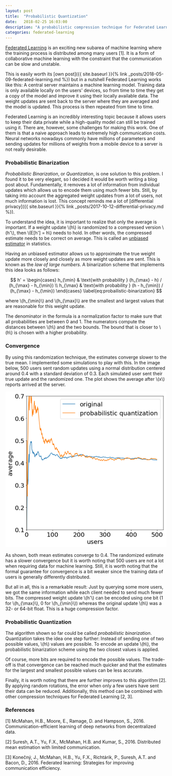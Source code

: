 ```yaml
---
layout: post
title:  "Probabilistic Quantization"
date:   2018-02-25 16:03:00
description: "A probabilistic compression technique for Federated Learning"
categories: federated-learning
---
```


<script src="https://cdnjs.cloudflare.com/ajax/libs/mathjax/2.7.0/MathJax.js?config=TeX-AMS-MML_HTMLorMML" type="text/javascript"></script>

[Federated Learning](https://research.googleblog.com/2017/04/federated-learning-collaborative.html)
is an exciting new subarea of machine learning where the
training process is distributed among many users [1]. It is a form of collaborative
machine learning with the constraint that the communication can be slow and
unstable.

This is easily worth its [own post]({{ site.baseurl }}{% link
_posts/2018-05-09-federated-learning.md %}) but in a nutshell Federated
Learning works like this: A central server maintains a machine learning model.
Training data is only available locally on the users' devices, so from time to
time they get a copy of the model and improve it using their locally available
data. The weight updates are sent back to the server where they are averaged
and the model is updated. This process is then repeated from time to time.

Federated Learning is an incredibly interesting topic because it allows users to
keep their data private while a high-quality model can still be trained using
it. There are, however, some challenges for making this work. One of them is
that a naive approach leads to extremely high communication costs. Neural networks
nowadays commonly have millions of parameters and sending updates for millions
of weights from a mobile device to a server is not really desirable.

### Probabilistic Binarization

*Probabilistic Binarization*, or *Quantization*, is one solution to this problem. I found it to be
very elegant, so I decided it would be worth writing a blog post about.
Fundamentally, it removes a lot of information from individual updates which
allows us to encode them using much fewer bits. Still, by taking into account
the aggregated weight updates from a lot of users, not much information is lost.
This concept reminds me a lot of [differential privacy]({{ site.baseurl }}{% link _posts/2017-10-12-differential-privacy.md %}).

To understand the idea, it is important to realize that only the average is
important. If a weight update \\(h\\) is randomized to a compressed version \\(h'\\),
then \\(E[h'] = h\\) needs to hold. In other words, the compressed estimate needs to
be correct on average. This is called an [unbiased
estimator](https://en.wikipedia.org/wiki/Bias_of_an_estimator) in statistics.

Having an unbiased estimator allows us to approximate the true weight update
more closely and closely as more weight updates are sent. This is known as the *law of
large numbers*.
A binarization scheme that implements this idea looks as follows:

$$
	h' = \begin{cases}
		h_{\min} & \text{with probability } (h_{\max} - h) / (h_{\max} - h_{\min})  \\
		h_{\max} & \text{with probability } (h - h_{\min}) / (h_{\max} - h_{\min})
	\end{cases}
    \label{eq:probailistic-binarization}
$$

where \\(h_{\min}\\) and \\(h_{\max}\\) are the smallest and largest values that are
reasonable for this weight update.

The denominator in the formula is a normalization factor to make sure that all
probabilities are between 0 and 1. The numerators compute the distances between
\\(h\\) and the two bounds. The bound that is closer to \\(h\\) is chosen with a
higher probability.

### Convergence

By using this randomization technique, the estimates converge slower to the true
mean. I implemented some simulations to play with this. In the image below, 500
users sent random updates using a normal distribution centered around 0.4 with
a standard deviation of 0.3. Each simulated user sent their true update and the
randomized one. The plot shows the average after \\(x\\) reports arrived at the
server.

![Convergence](../assets/posts/probabilistic-quantization/law-of-large-numbers.png)

As shown, both mean estimates converge to 0.4. The randomized estimate has a
slower convergence but it is worth noting that 500 users are not a lot when
requiring data for machine learning. Still, it is worth noting that the formal
guarantee for convergence is a bit weaker since the training data of users is
generally differently distributed.

But all in all, this is a remarkable result: Just by querying some more users,
we got the same information while each client needed to send much fewer bits.
The compressed weight update \\(h'\\) can be encoded using one bit (1 for \\(h_{\max}\\), 0 for \\(h_\{\min}\\))
whereas the original update \\(h\\) was a 32- or 64-bit float. This is a
huge compression factor.

### Probabilistic Quantization

The algorithm shown so far could be called *probabilistic binarization*.
Quantization takes the idea one step further: Instead of sending one of two
possible values, \\(h\\) values are possible. To encode an update \\(h\\), the
probabilistic binarization scheme using the two closest values is applied.

Of course, more bits are required to encode the possible values. The trade-off
is that convergence can be reached much quicker and that the estimates for the
largest and smallest possible values can be less accurate.

Finally, it is worth noting that there are further improves to this algorithm [2].
By applying random rotations, the error when only a few users have sent their
data can be reduced. Additionally, this method can be combined with other
compression techniques for Federated Learning [2, 3].

### References

[1] McMahan, H.B., Moore, E., Ramage, D. and Hampson, S., 2016. Communication-efficient learning of deep networks from decentralized data.

[2] Suresh, A.T., Yu, F.X., McMahan, H.B. and Kumar, S., 2016. Distributed mean estimation with limited communication.

[3] Konečný, J., McMahan, H.B., Yu, F.X., Richtárik, P., Suresh, A.T. and Bacon, D., 2016. Federated learning: Strategies for improving communication efficiency.
